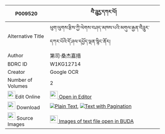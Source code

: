 |P009520|བཻ་ཌཱུརྱ་དཀར་པོ། 
| --- | --- 
|Alternative Title |ཕུག་ལུགས་རྩིས་ཀྱི་ལེགས་བཤད་མཁས་པའི་མགུལ་རྒྱན་བཻཌཱུར་དཀར་པོའི་དོ་ཤལ་དཔྱོད་ལྡན་སྙིང་ནོར།
|Author| 第司·桑杰嘉措
|BDRC ID | W1KG12714
|Creator | Google OCR
|Number of Volumes| 2
|<img width="25" src="https://img.icons8.com/color/25/000000/edit-property.png">Edit Online| [<img width="25" src="https://avatars.githubusercontent.com/u/45091458?s=200&v=4"> Open in Editor](http://editor.openpecha.org/P009520)
|<img width="25" src="https://img.icons8.com/fluent/48/000000/download-2.png"/>  Download | [![](https://img.icons8.com/color/20/000000/txt.png)Plain Text](https://github.com/Openpecha/P009520/releases/download/v1/bai_durya(?)_karpo_plain_P009520.zip), [![](https://img.icons8.com/color/20/000000/txt.png)Text with Pagination](https://github.com/Openpecha/P009520/releases/download/v1/bai_durya(?)_karpo_pages_P009520.zip)
|<img width="25" src="https://img.icons8.com/plasticine/100/000000/pictures-folder.png"/>  Source Images | [<img width="25" src="https://library.bdrc.io/icons/BUDA-small.svg"> Images of text file open in BUDA](https://library.bdrc.io/show/bdr:W1KG12714)